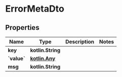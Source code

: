 
# ErrorMetaDto

## Properties
Name | Type | Description | Notes
------------ | ------------- | ------------- | -------------
**key** | **kotlin.String** |  | 
**&#x60;value&#x60;** | [**kotlin.Any**](.md) |  | 
**msg** | **kotlin.String** |  | 



